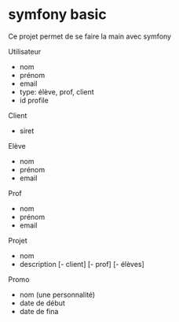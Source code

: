 # symfony basic

Ce projet permet de se faire la main avec symfony

Utilisateur
- nom
- prénom
- email
- type: élève, prof, client
- id profile

Client
- siret

Elève
- nom
- prénom
- email

Prof
- nom
- prénom
- email

Projet
- nom
- description
[- client]
[- prof]
[- élèves]

Promo
- nom (une personnalité)
- date de début
- date de fina